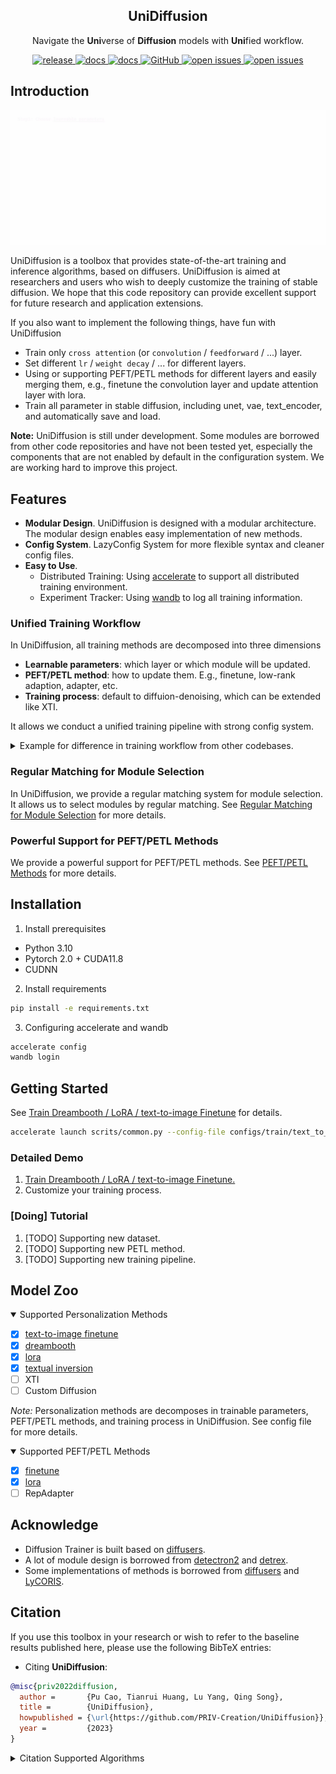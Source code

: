 <h2 align="center">UniDiffusion</h2>
<p align="center">Navigate the <strong>Uni</strong>verse of <strong>Diffusion</strong> models with <strong>Uni</strong>fied workflow.</p>
<p align="center">
    <a href="https://github.com/PRIV-Creation/UniDiffusion/releases">
        <img alt="release" src="https://img.shields.io/github/v/release/PRIV-Creation/UniDiffusion">
    </a>
    <a href="https://github.com/PRIV-Creation/Awesome-Diffusion-Personalization">
        <img alt="docs" src="https://img.shields.io/badge/docs-Doing-blue">
    </a>
    <a href="">
        <img alt="docs" src="https://img.shields.io/badge/related_papers-awesome_diffusion_personalization-green">
    </a>
    <a href="https://github.com/PRIV-Creation/UniDiffusion/blob/main/LICENSE">
        <img alt="GitHub" src="https://img.shields.io/github/license/PRIV-Creation/UniDiffusion.svg?color=blue">
    </a>
    <a href="https://github.com/PRIV-Creation/UniDiffusion/">
        <img alt="open issues" src="https://img.shields.io/badge/python-3.10-blue.svg">
    </a>
    <a href="https://github.com/PRIV-Creation/UniDiffusion/">
        <img alt="open issues" src="https://img.shields.io/badge/pytorch-2.0.0-blue.svg">
    </a>
</p>



## Introduction
![workflow](assets/workflow.gif)

UniDiffusion is a toolbox that provides state-of-the-art training and inference algorithms, based on diffusers.
UniDiffusion is aimed at researchers and users who wish to deeply customize the training of stable diffusion. We hope that this code repository can provide excellent support for future research and application extensions.

If you also want to implement the following things, have fun with UniDiffusion </summary>
- Train only `cross attention` (or `convolution` / `feedforward` / ...) layer.
- Set different `lr` / `weight decay` / ... for different layers.
- Using or supporting PEFT/PETL methods for different layers and easily merging them, e.g., finetune the convolution layer and update attention layer with lora.
- Train all parameter in stable diffusion, including unet, vae, text_encoder, and automatically save and load.

**Note:** UniDiffusion is still under development. Some modules are borrowed from other code repositories and have not been tested yet, especially the components that are not enabled by default in the configuration system. We are working hard to improve this project.

## Features
- **Modular Design**. UniDiffusion is designed with a modular architecture. The modular design enables easy implementation of new methods. 
- **Config System**. LazyConfig System for more flexible syntax and cleaner config files.
- **Easy to Use**.
  - Distributed Training: Using [accelerate](https://github.com/huggingface/accelerate) to support all distributed training environment. 
  - Experiment Tracker: Using [wandb](https://wandb.ai/) to log all training information.
### Unified Training Workflow
In UniDiffusion, all training methods are decomposed into three dimensions
- **Learnable parameters**: which layer or which module will be updated.
- **PEFT/PETL method**: how to update them. E.g., finetune, low-rank adaption, adapter, etc.
- **Training process**: default to diffuion-denoising, which can be extended like XTI.

It allows we conduct a unified training pipeline with strong config system.

<details>
<summary> Example for difference in training workflow from other codebases. </summary>

Here is a simple example. In diffusers, training `text-to-image finetune` and `dreambooth` like:
```bash
python train_dreambooth.py --arg ......
python train_finetune.py --arg ......
```
and combining or adjusting some of the methods are difficult (e.g., only training cross attention during dreambooth).

In UniDiffusion, we can easily design our own training arguments in config file:
```python
# text-to-image finetune
unet.training_args = {'': {'mode': 'finetune'}}
# text-to-image finetune with lora
unet.training_args = {'': {'mode': 'lora'}}
# update cross attention with lora
unet.training_args = {'attn2': {'mode': 'lora'}}

# dreambooth
unet.training_args = {'': {'mode': 'finetune'}}
text_encoder.training_args = {'text_embedding': {'initial': True}}
# dreambooth with small lr for text-encoder
unet.training_args = {'': {'mode': 'finetune'}}
text_encoder.training_args = {'text_embedding': {'initial': True, 'optim_kwargs': {'lr': 1e-6}}}
```
and then run
```bash
accelerate launch scripts/train.py --config-file /path/to/your/config
```
This facilitates easier customization, combination, and enhancement of methods, and also allows for the comparison of similarities and differences between methods through configuration files.
</details>

### Regular Matching for Module Selection
In UniDiffusion, we provide a regular matching system for module selection. It allows us to select modules by regular matching. See [Regular Matching for Module Selection](docs/module_regular_matching.md) for more details.

### Powerful Support for PEFT/PETL Methods
We provide a powerful support for PEFT/PETL methods. See [PEFT/PETL Methods](docs/PEFT.md) for more details.

## Installation
1. Install prerequisites
- Python 3.10
- Pytorch 2.0 + CUDA11.8
- CUDNN
2. Install requirements
```bash
pip install -e requirements.txt
```
3. Configuring accelerate and wandb
```bash
accelerate config
wandb login
```
## Getting Started
See [Train Dreambooth / LoRA / text-to-image Finetune](docs/train_demo.md) for details.
```bash
accelerate launch scrits/common.py --config-file configs/train/text_to_image_finetune.py
```

### Detailed Demo
1. [Train Dreambooth / LoRA / text-to-image Finetune.](docs/train_demo.md)
2. Customize your training process.

### [Doing] Tutorial
1. [TODO] Supporting new dataset.
2. [TODO] Supporting new PETL method.
3. [TODO] Supporting new training pipeline.

## Model Zoo
<details open>
<summary> Supported Personalization Methods</summary>

- [x] [text-to-image finetune](configs/train/text_to_image_finetune.py)
- [x] [dreambooth](configs/train/dreambooth.py)
- [x] [lora](configs/train/text_to_image_lora.py)
- [x] [textual inversion](configs/train/textual_inversion.py)
- [ ] XTI
- [ ] Custom Diffusion

*Note:* Personalization methods are decomposes in trainable parameters, PEFT/PETL methods, and training process in UniDiffusion. See config file for more details.
</details>
<details open>
<summary> Supported PEFT/PETL Methods</summary>

- [x] [finetune](unidiffusion/peft/finetune.py)
- [x] [lora](unidiffusion/peft/lora.py)
- [ ] RepAdapter
</details>

## Acknowledge
- Diffusion Trainer is built based on [diffusers](https://github.com/huggingface/diffusers).
- A lot of module design is borrowed from [detectron2](https://github.com/facebookresearch/detectron2) and [detrex](https://github.com/IDEA-Research/detrex).
- Some implementations of methods is borrowed from  [diffusers](https://github.com/huggingface/diffusers) and [LyCORIS](https://github.com/KohakuBlueleaf/LyCORIS).

## Citation
If you use this toolbox in your research or wish to refer to the baseline results published here, please use the following BibTeX entries:

- Citing **UniDiffusion**:

```BibTeX
@misc{priv2022diffusion,
  author =       {Pu Cao, Tianrui Huang, Lu Yang, Qing Song},
  title =        {UniDiffusion},
  howpublished = {\url{https://github.com/PRIV-Creation/UniDiffusion}},
  year =         {2023}
}
```

<details>
<summary> Citation Supported Algorithms </summary>
Comming soon
</details>